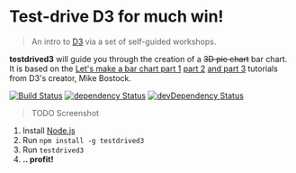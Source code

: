 Test-drive D3 for much win!
==========

> An intro to [D3](http://d3js.org/) via a set of self-guided workshops.

__testdrived3__ will guide you through the creation of a <strike>3D pie chart</strike> bar chart. It is based on the [Let's make a bar chart part 1](http://bost.ocks.org/mike/bar/) [part 2](http://bost.ocks.org/mike/bar/2/) [and part 3](http://bost.ocks.org/mike/bar/3/) tutorials from D3's creator, Mike Bostock.

[![Build Status](https://img.shields.io/travis/ThibWeb/testdrived3.svg?style=flat-square)](https://travis-ci.org/ThibWeb/testdrived3) [![dependency Status](https://img.shields.io/david/ThibWeb/testdrived3.svg?style=flat-square)](https://david-dm.org/ThibWeb/testdrived3) [![devDependency Status](https://img.shields.io/david/dev/ThibWeb/testdrived3.svg?style=flat-square)](https://david-dm.org/ThibWeb/testdrived3)

> TODO Screenshot

1. Install [Node.js](http://nodejs.org/)
2. Run `npm install -g testdrived3`
3. Run `testdrived3`
4. **.. profit!**
